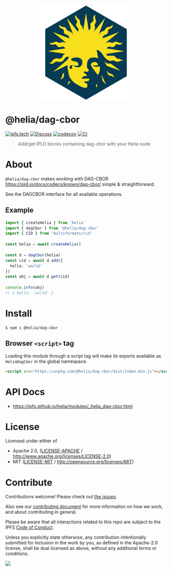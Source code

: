 <p align="center">
  <a href="https://github.com/ipfs/helia" title="Helia">
    <img src="https://raw.githubusercontent.com/ipfs/helia/main/assets/helia.png" alt="Helia logo" width="300" />
  </a>
</p>

# @helia/dag-cbor

[![ipfs.tech](https://img.shields.io/badge/project-IPFS-blue.svg?style=flat-square)](https://ipfs.tech)
[![Discuss](https://img.shields.io/discourse/https/discuss.ipfs.tech/posts.svg?style=flat-square)](https://discuss.ipfs.tech)
[![codecov](https://img.shields.io/codecov/c/github/ipfs/helia.svg?style=flat-square)](https://codecov.io/gh/ipfs/helia)
[![CI](https://img.shields.io/github/actions/workflow/status/ipfs/helia/main.yml?branch=main\&style=flat-square)](https://github.com/ipfs/helia/actions/workflows/main.yml?query=branch%3Amain)

> Add/get IPLD blocks containing dag-cbor with your Helia node

# About

<!--

!IMPORTANT!

Everything in this README between "# About" and "# Install" is automatically
generated and will be overwritten the next time the doc generator is run.

To make changes to this section, please update the @packageDocumentation section
of src/index.js or src/index.ts

To experiment with formatting, please run "npm run docs" from the root of this
repo and examine the changes made.

-->

`@helia/dag-cbor` makes working with DAG-CBOR <https://ipld.io/docs/codecs/known/dag-cbor/> simple & straightforward.

See the DAGCBOR interface for all available operations.

## Example

```typescript
import { createHelia } from 'helia'
import { dagCbor } from '@helia/dag-cbor'
import { CID } from 'multiformats/cid'

const helia = await createHelia()

const d = dagCbor(helia)
const cid = await d.add({
  hello: 'world'
})
const obj = await d.get(cid)

console.info(obj)
// { hello: 'world' }
```

# Install

```console
$ npm i @helia/dag-cbor
```

## Browser `<script>` tag

Loading this module through a script tag will make its exports available as `HeliaDagCbor` in the global namespace.

```html
<script src="https://unpkg.com/@helia/dag-cbor/dist/index.min.js"></script>
```

# API Docs

- <https://ipfs.github.io/helia/modules/_helia_dag-cbor.html>

# License

Licensed under either of

- Apache 2.0, ([LICENSE-APACHE](https://github.com/ipfs/helia/blob/main/packages/dag-cbor/LICENSE-APACHE) / <http://www.apache.org/licenses/LICENSE-2.0>)
- MIT ([LICENSE-MIT](https://github.com/ipfs/helia/blob/main/packages/dag-cbor/LICENSE-MIT) / <http://opensource.org/licenses/MIT>)

# Contribute

Contributions welcome! Please check out [the issues](https://github.com/ipfs/helia/issues).

Also see our [contributing document](https://github.com/ipfs/community/blob/master/CONTRIBUTING_JS.md) for more information on how we work, and about contributing in general.

Please be aware that all interactions related to this repo are subject to the IPFS [Code of Conduct](https://github.com/ipfs/community/blob/master/code-of-conduct.md).

Unless you explicitly state otherwise, any contribution intentionally submitted for inclusion in the work by you, as defined in the Apache-2.0 license, shall be dual licensed as above, without any additional terms or conditions.

[![](https://cdn.rawgit.com/jbenet/contribute-ipfs-gif/master/img/contribute.gif)](https://github.com/ipfs/community/blob/master/CONTRIBUTING.md)
